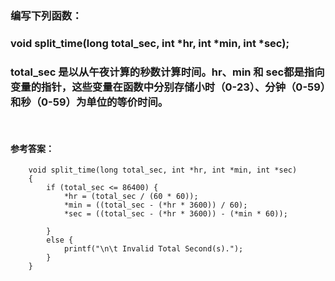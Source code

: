 ### 编写下列函数：
### void split_time(long total_sec, int *hr, int *min, int *sec);
### total_sec 是以从午夜计算的秒数计算时间。hr、min 和 sec都是指向变量的指针，这些变量在函数中分别存储小时（0-23）、分钟（0-59）和秒（0-59）为单位的等价时间。

<br>

#### 参考答案：
~~~
    void split_time(long total_sec, int *hr, int *min, int *sec)
    {
        if (total_sec <= 86400) {
            *hr = (total_sec / (60 * 60));
            *min = ((total_sec - (*hr * 3600)) / 60);
            *sec = ((total_sec - (*hr * 3600)) - (*min * 60));

        }
        else {
            printf("\n\t Invalid Total Second(s).");
        }
    }
~~~
